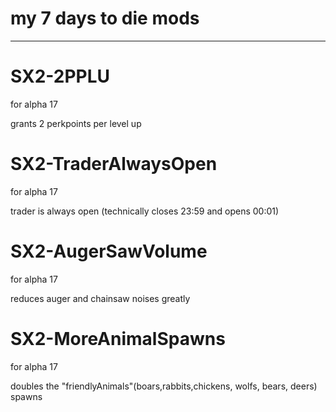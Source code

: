 # my 7 days to die mods
---

# SX2-2PPLU
for alpha 17 

grants 2 perkpoints per level up

# SX2-TraderAlwaysOpen
for alpha 17 

trader is always open (technically closes 23:59 and opens 00:01)

# SX2-AugerSawVolume
for alpha 17

reduces auger and chainsaw noises greatly

# SX2-MoreAnimalSpawns
for alpha 17

doubles the "friendlyAnimals"(boars,rabbits,chickens, wolfs, bears, deers) spawns
